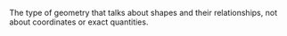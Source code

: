 The type of geometry that talks about shapes and their relationships,
not about coordinates or exact quantities.
